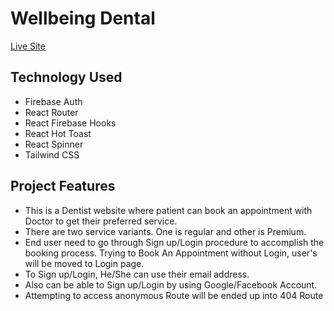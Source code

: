 # Wellbeing Dental

[Live Site](https://wellbeing-dental.web.app/)

## Technology Used

-   Firebase Auth
-   React Router
-   React Firebase Hooks
-   React Hot Toast
-   React Spinner
-   Tailwind CSS

## Project Features

-   This is a Dentist website where patient can book an appointment with Doctor to get their preferred service.
-   There are two service variants. One is regular and other is Premium.
-   End user need to go through Sign up/Login procedure to accomplish the booking process. Trying to Book An Appointment without Login, user's will be moved to Login page.
-   To Sign up/Login, He/She can use their email address.
-   Also can be able to Sign up/Login by using Google/Facebook Account.
-   Attempting to access anonymous Route will be ended up into 404 Route
